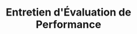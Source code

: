 ---
id: '3'
title: Entretien d'Évaluation de Performance
context: Vous avez un entretien d'évaluation de performance avec un employé pour discuter de ses réalisations et des objectifs futurs.
difficulty: 'intermediate'
dialogues:
  - id: 'd1'
    speaker: 'Manager'
    text: "Merci d'être venu. Comment vous sentez-vous par rapport à votre performance cette année?"
    translation: "Thank you for coming. How do you feel about your performance this year?"
    options:
      - id: 'o1'
        text: "Je pense que j'ai bien réussi, mais il y a toujours des domaines à améliorer."
        translation: "I think I've done well, but there are always areas to improve."
        isCorrect: true
        feedback: "Bonne auto-évaluation, montre votre volonté de progresser."
      - id: 'o2'
        text: "Je ne suis pas sûr. Je pense que j'aurais pu faire mieux."
        translation: "I'm not sure. I think I could have done better."
        isCorrect: false
        feedback: "Trop négatif. Essayez de reconnaître vos réussites."

  - id: 'd2'
    speaker: 'Vous'
    text: "Quels sont les principaux points que vous aimeriez aborder aujourd'hui?"
    translation: "What are the main points you would like to discuss today?"
    options:
      - id: 'o1'
        text: "J'aimerais parler de mes projets récents et de mes objectifs pour l'année prochaine."
        translation: "I would like to talk about my recent projects and my goals for next year."
        isCorrect: true
        feedback: "Excellente initiative pour orienter la discussion."
      - id: 'o2'
        text: "Je ne sais pas, tout va bien je pense."
        translation: "I don't know, everything seems fine to me."
        isCorrect: false
        feedback: "Trop passif. Montrez votre engagement dans la conversation."

  - id: 'd3'
    speaker: 'Manager'
    text: "Vous avez réalisé un excellent travail sur le projet X. Quelles compétences pensez-vous avoir développées grâce à ce projet?"
    translation: "You did an excellent job on project X. What skills do you think you developed through this project?"
    options:
      - id: 'o1'
        text: "J'ai amélioré mes compétences en gestion du temps et en communication avec l'équipe."
        translation: "I improved my time management and communication skills with the team."
        isCorrect: true
        feedback: "Réponse pertinente qui montre votre croissance professionnelle."
      - id: 'o2'
        text: "Je ne suis pas sûr, je fais juste ce qu'on me dit."
        translation: "I'm not sure, I just do what I'm told."
        isCorrect: false
        feedback: "Montrez que vous êtes proactif dans votre développement."

  - id: 'd4'
    speaker: 'Vous'
    text: "Y a-t-il des domaines spécifiques où vous pensez que je devrais m'améliorer?"
    translation: "Are there specific areas where you think I should improve?"
    options:
      - id: 'o1'
        text: "Oui, je pense que le développement de mes compétences techniques serait bénéfique."
        translation: "Yes, I think developing my technical skills would be beneficial."
        isCorrect: true
        feedback: "Bonne question pour obtenir des retours constructifs."
      - id: 'o2'
        text: "Je ne sais pas, je fais de mon mieux."
        translation: "I don't know, I'm doing my best."
        isCorrect: false
        feedback: "Trop défensif. Soyez ouvert aux critiques."

  - id: 'd5'
    speaker: 'Manager'
    text: "Quels sont vos objectifs pour l'année prochaine? Comment puis-je vous aider à les atteindre?"
    translation: "What are your goals for next year? How can I help you achieve them?"
    options:
      - id: 'o1'
        text: "Je voudrais travailler sur des projets plus complexes et suivre une formation en leadership."
        translation: "I would like to work on more complex projects and take a leadership training course."
        isCorrect: true
        feedback: "Excellente réponse qui montre votre ambition et votre désir de développement."
      - id: 'o2'
        text: "Je n'ai pas encore réfléchi à ça."
        translation: "I haven't thought about that yet."
        isCorrect: false
        feedback: "Montrez que vous êtes proactif dans la planification de votre carrière."

---